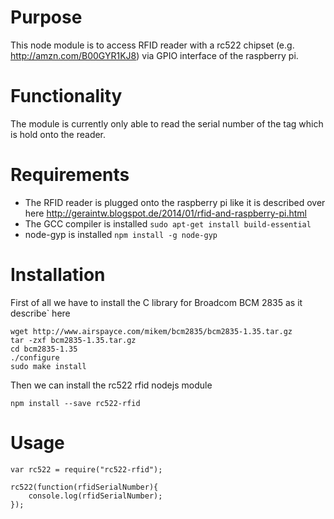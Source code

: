 # Purpose
This node module is to access RFID reader with a rc522 chipset (e.g. http://amzn.com/B00GYR1KJ8) via GPIO interface of the raspberry pi.

# Functionality
The module is currently only able to read the serial number of the tag which is hold onto the reader.

# Requirements
- The RFID reader is plugged onto the raspberry pi like it is described over here http://geraintw.blogspot.de/2014/01/rfid-and-raspberry-pi.html
- The GCC compiler is installed ```sudo apt-get install build-essential```
- node-gyp is installed ```npm install -g node-gyp```

# Installation
First of all we have to install the C library for Broadcom BCM 2835 as it describe` here
```
wget http://www.airspayce.com/mikem/bcm2835/bcm2835-1.35.tar.gz
tar -zxf bcm2835-1.35.tar.gz
cd bcm2835-1.35
./configure
sudo make install
```
Then we can install the rc522 rfid nodejs module
```
npm install --save rc522-rfid
```

# Usage
```
var rc522 = require("rc522-rfid");

rc522(function(rfidSerialNumber){
	console.log(rfidSerialNumber);
});
```

